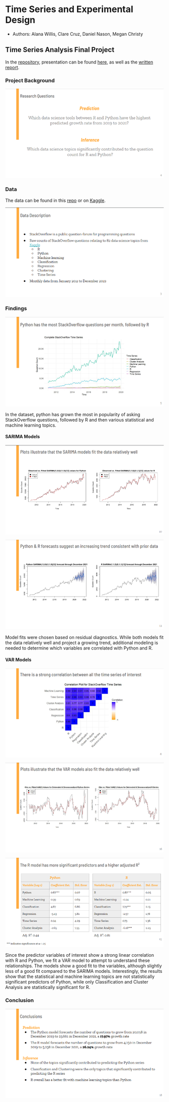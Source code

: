 # Time Series and Experimental Design

- Authors: Alana Willis, Clare Cruz, Daniel Nason, Megan Christy

## Time Series Analysis Final Project

In the [repository](https://github.com/djmnason/djmnason.github.io/tree/main/docs/Programming_Language_Forecasting), presentation can be found [here](./final_project/time_series_presentation.pdf), as well as the [written report](./final_project/time_series_report.pdf).

### Project Background

![research_questions](./final_project/research_questions.png)

### Data

The data can be found in this [repo](./final_project/time_series_project_data.csv) or on [Kaggle](https://www.kaggle.com/datasets/aishu200023/stackindex?select=MLTollsStackOverflow.csv).

![background](./final_project/data_background.png)

### Findings

![data_trend](./final_project/raw_data_trend.png)

In the dataset, python has grown the most in popularity of asking StackOverflow questions, followed by R and then various statistical and machine learning topics.

#### SARIMA Models

![sarima_model_fit](./final_project/sarima_model_fit.png)

![sarima_model_forecast](./final_project/sarima_model_forecast.png)

Model fits were chosen based on residual diagnostics. While both models fit the data relatively well and project a growing trend, additional modeling is needed to determine which variables are correlated with Python and R.

#### VAR Models

![correlation_plot](./final_project/correlation_plot.png)

![var_model_plot](./final_project/var_model_plot.png)

![var_table](./final_project/var_model_table.png)

Since the predictor variables of interest show a strong linear correlation with R and Python, we fit a VAR model to attempt to understand these relationships. The models show a good fit to the variables, although slightly less of a good fit compared to the SARIMA models. Interestingly, the results show that the statistical and machine learning topics are not statistically significant predictors of Python, while only Classification and Cluster Analysis are statistically significant for R.

### Conclusion

![conclusion_slide](./final_project/conclusion_slide.png)